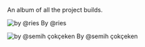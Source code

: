 An album of all the project builds.

![by @ries](https://github.com/OfferZen-Make/plant_tech_ams/blob/master/project_build_photos/by_ries.jpg?raw=true)
By @ries

![by @semih çokçeken](https://github.com/OfferZen-Make/plant_tech_ams/blob/master/project_build_photos/by_semih_c%CC%A7okc%CC%A7eken.jpg?raw=true)
By @semih çokçeken
